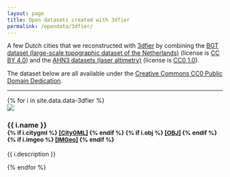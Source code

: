 ```yaml
---
layout: page
title: Open datasets created with 3dfier
permalink: /opendata/3dfier/
---
```


A few Dutch cities that we reconstructed with [3dfier](https://github.com/tudelft3d/3dfier) by combining the [BGT dataset (large-scale topographic dataset of the Netherlands)](https://www.pdok.nl/nl/producten/pdok-downloads/download-basisregistratie-grootschalige-topografie) (license is [CC BY 4.0](https://creativecommons.org/licenses/by/4.0/)) and the [AHN3 datasets (laser altimetry)](https://www.pdok.nl/nl/ahn3-downloads) (license is [CC0 1.0](https://creativecommons.org/publicdomain/zero/1.0)).

The dataset below are all available under the [Creative Commons CC0 Public Domain Dedication](https://creativecommons.org/publicdomain/zero/1.0/deed.nl).


- - -

<div class="row">
{% for i in site.data.data-3dfier %}
  <div class="col-sm-4 col-md-3">
    <div class="thumbnail">
      <img src="{{ i.image | prepend: site.baseurl }}"/>
      <div class="caption">
        <h3>{{ i.name }}
        <br />
        <small>
        {% if i.citygml %}
          <a href="{{ i.citygml | prepend: "/download/3dfier/" | prepend: site.baseurl }}">[CityGML]</a> 
        {% endif %}
        {% if i.obj %}
          <a href="{{ i.obj | prepend: "/download/3dfier/" | prepend: site.baseurl  }}">[OBJ]</a> 
        {% endif %}
        {% if i.imgeo %}
          <a href="{{ i.imgeo | prepend: "/download/3dfier/" | prepend: site.baseurl }}">[IMGeo]</a> 
        {% endif %}
        </small>
        </h3>
        <p>{{ i.description }}</p>
      </div>
    </div>
  </div>
{% endfor %}
</div>

